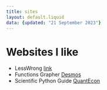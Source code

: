 ```yaml
---
title: sites
layout: default.liquid
data: {updated: "21 September 2023"}
---
```


# Websites I like

- LessWrong [link](https://www.lesswrong.com/)
- Functions Grapher [Desmos](https://www.desmos.com/)
- Scientific Python Guide [QuantEcon](https://python-programming.quantecon.org)
